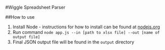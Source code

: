 #Wiggle Spreadsheet Parser

##How to use
1. Install Node - instructions for how to install can be found at [nodejs.org](http://nodejs.org/)
2. Run command `node app.js --in [path to xlsx file] --out [name of output file]`
3. Final JSON output file will be found in the `output` directory
